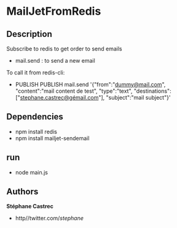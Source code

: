MailJetFromRedis
=========
## Description
Subscribe to redis to get order to send emails
* mail.send : to send a new email

To call it from redis-cli: 
* PUBLISH PUBLISH mail.send '{"from":"dummy@mail.com", "content":"mail content de test", "type":"text", "destinations":["stephane.castrec@gémail.com"], "subject":"mail subject"}'

## Dependencies
* npm install redis
* npm install mailjet-sendemail

## run
* node main.js

## Authors

**Stéphane Castrec**
+ http//twitter.com/_stephane_
